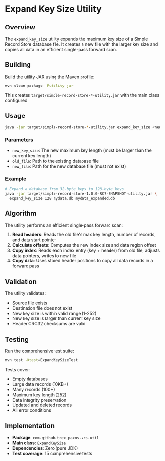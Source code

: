 # Expand Key Size Utility

## Overview

The `expand_key_size` utility expands the maximum key size of a Simple Record Store database file. It creates a new file with the larger key size and copies all data in an efficient single-pass forward scan.

## Building

Build the utility JAR using the Maven profile:

```bash
mvn clean package -Putility-jar
```

This creates `target/simple-record-store-*-utility.jar` with the main class configured.

## Usage

```bash
java -jar target/simple-record-store-*-utility.jar expand_key_size <new_key_size> <old_file> <new_file>
```

### Parameters

- `new_key_size`: The new maximum key length (must be larger than the current key length)
- `old_file`: Path to the existing database file
- `new_file`: Path for the new database file (must not exist)

### Example

```bash
# Expand a database from 32-byte keys to 128-byte keys
java -jar target/simple-record-store-1.0.0-RC7-SNAPSHOT-utility.jar \
  expand_key_size 128 mydata.db mydata_expanded.db
```

## Algorithm

The utility performs an efficient single-pass forward scan:

1. **Read headers**: Reads the old file's max key length, number of records, and data start pointer
2. **Calculate offsets**: Computes the new index size and data region offset
3. **Copy index**: Reads each index entry (key + header) from old file, adjusts data pointers, writes to new file
4. **Copy data**: Uses stored header positions to copy all data records in a forward pass

## Validation

The utility validates:
- Source file exists
- Destination file does not exist
- New key size is within valid range (1-252)
- New key size is larger than current key size
- Header CRC32 checksums are valid

## Testing

Run the comprehensive test suite:

```bash
mvn test -Dtest=ExpandKeySizeTest
```

Tests cover:
- Empty databases
- Large data records (10KB+)
- Many records (100+)
- Maximum key length (252)
- Data integrity preservation
- Updated and deleted records
- All error conditions

## Implementation

- **Package**: `com.github.trex_paxos.srs.util`
- **Main class**: `ExpandKeySize`
- **Dependencies**: Zero (pure JDK)
- **Test coverage**: 15 comprehensive tests

